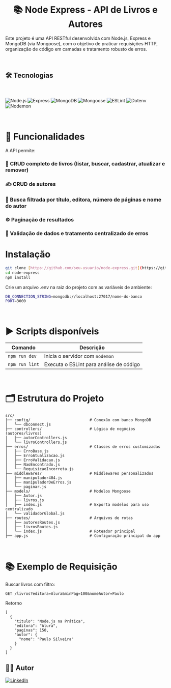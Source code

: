 <h1 align="center">📚 Node Express - API de Livros e Autores</h1>

Este projeto é uma API RESTful desenvolvida com Node.js, Express e MongoDB (via Mongoose), com o objetivo de praticar requisições HTTP, organização de código em camadas e tratamento robusto de erros.

<br>

<h2>🛠️ Tecnologias</h2>

<br>

<img align="center" alt="Node.js" src="https://img.shields.io/badge/Node.js-339933?style=for-the-badge&logo=nodedotjs&logoColor=white"/> <img align="center" alt="Express" src="https://img.shields.io/badge/Express.js-000000?style=for-the-badge&logo=express&logoColor=white"/> <img align="center" alt="MongoDB" src="https://img.shields.io/badge/MongoDB-47A248?style=for-the-badge&logo=mongodb&logoColor=white"/> <img align="center" alt="Mongoose" src="https://img.shields.io/badge/Mongoose-880000?style=for-the-badge&logo=mongoose&logoColor=white"/> <img align="center" alt="ESLint" src="https://img.shields.io/badge/ESLint-4B32C3?style=for-the-badge&logo=eslint&logoColor=white"/> <img align="center" alt="Dotenv" src="https://img.shields.io/badge/Dotenv-ECD53F?style=for-the-badge&logo=dotenv&logoColor=black"/> <img align="center" alt="Nodemon" src="https://img.shields.io/badge/Nodemon-76D04B?style=for-the-badge&logo=nodemon&logoColor=white"/>

<br>

<h1>🚀 Funcionalidades</h1>

A API permite:

<h3>📖 CRUD completo de livros (listar, buscar, cadastrar, atualizar e remover)

<h3>✍️ CRUD de autores

<h3>🔎 Busca filtrada por título, editora, número de páginas e nome do autor

<h3>⚙️ Paginação de resultados

<h3>🧱 Validação de dados e tratamento centralizado de erros

<br>

<h1>Instalação</h1>

```bash
git clone [https://github.com/seu-usuario/node-express.git](https://github.com/bruninlins/API-Express.git)
cd node-express
npm install
```
Crie um arquivo .env na raiz do projeto com as variáveis de ambiente:
```bash
DB_CONNECTION_STRING=mongodb://localhost:27017/nome-do-banco
PORT=3000
```

<br>


<h1>▶️ Scripts disponíveis</h1>

| Comando        | Descrição                               |
| -------------- | --------------------------------------- |
| `npm run dev`  | Inicia o servidor com  `nodemon`         |
| `npm run lint` | Executa o ESLint para análise de código |

<br>

<h1>🗂️ Estrutura do Projeto</h1>

```plaintext
src/
├── config/                          # Conexão com banco MongoDB
│   └── dbconnect.js
├── controllers/                     # Lógica de negócios (autores/livros)
│   ├── autorControllers.js
│   └── livroControllers.js
├── erros/                           # Classes de erros customizadas
│   ├── ErroBase.js
│   ├── ErroAtualizacao.js
│   ├── ErroValidacao.js
│   ├── NaoEncontrado.js
│   └── RequisicaoIncorreta.js
├── middlewares/                     # Middlewares personalizados
│   ├── manipulador404.js
│   ├── manipuladorDeErros.js
│   └── paginar.js
├── models/                          # Modelos Mongoose
│   ├── Autor.js
│   ├── livros.js
│   ├── index.js                     # Exporta modelos para uso centralizado
│   └── validadorGlobal.js
├── routes/                          # Arquivos de rotas
│   ├── autoresRoutes.js
│   ├── livrosRoutes.js
│   └── index.js                     # Roteador principal
├── app.js                           # Configuração principal do app

```

<br>

<h1>📚 Exemplo de Requisição</h1>

Buscar livros com filtro:

```http
GET /livros?editora=Alura&minPag=100&nomeAutor=Paulo

```

Retorno

```
[
  {
    "titulo": "Node.js na Prática",
    "editora": "Alura",
    "paginas": 150,
    "autor": {
      "nome": "Paulo Silveira"
    }
  }
]
```

## 👨‍💻 Autor
[![LinkedIn](https://img.shields.io/badge/LinkedIn-0077B5?style=for-the-badge&logo=linkedin&logoColor=white)](https://www.linkedin.com/in/brunotorresdev/)




